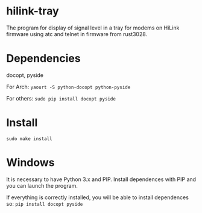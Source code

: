 # hilink-tray
 The program for display of signal level in a tray for modems on HiLink firmware using atc and telnet in firmware from rust3028.
# Dependencies
 docopt, pyside

 For Arch:
 `yaourt -S python-docopt python-pyside`
 
 For others:
 `sudo pip install docopt pyside`
# Install
 `sudo make install`
# Windows
 It is necessary to have Python 3.x and PIP. Install dependences with PIP and you can launch the program.

 If everything is correctly installed, you will be able to install dependences so:
 `pip install docopt pyside`